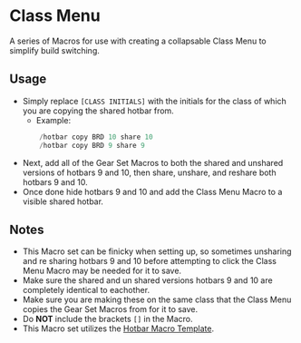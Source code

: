 # Class Menu

A series of Macros for use with creating a collapsable Class Menu to simplify build switching.


## Usage

 - Simply replace `[CLASS INITIALS]` with the initials for the class of which you are copying the shared hotbar from.
    - Example:
    ```cs
        /hotbar copy BRD 10 share 10
        /hotbar copy BRD 9 share 9
    ```
 - Next, add all of the Gear Set Macros to both the shared and unshared versions of hotbars 9 and 10, then share, unshare, and reshare both hotbars 9 and 10.
 - Once done hide hotbars 9 and 10 and add the Class Menu Macro to a visible shared hotbar.

## Notes

 - This Macro set can be finicky when setting up, so sometimes unsharing and re sharing hotbars 9 and 10 before attempting to click the Class Menu Macro may be needed for it to save.
 - Make sure the shared and un shared versions hotbars 9 and 10 are completely identical to eachother.
 - Make sure you are making these on the same class that the Class Menu copies the Gear Set Macros from for it to save.
 - Do **NOT** include the brackets `[]` in the Macro.
 - This Macro set utilizes the [Hotbar Macro Template](https://github.com/Discord-Coding-Community/FFXIV-Macros/tree/master/Miscellaneous/Hotbar%20Macro%20Template).